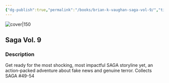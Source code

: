 ```yaml
---
{"dg-publish":true,"permalink":"/books/brian-k-vaughan-saga-vol-9/","title":"\"Saga Vol. 9\"","tags":["graphic-novel","Fantasy","science-fiction"]}
---
```




![cover|150](http://books.google.com/books/content?id=deptDwAAQBAJ&printsec=frontcover&img=1&zoom=1&edge=curl&source=gbs_api)

## Saga Vol. 9

### Description

Get ready for the most shocking, most impactful SAGA storyline yet, an action-packed adventure about fake news and genuine terror. Collects SAGA #49-54
```